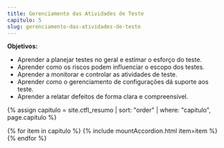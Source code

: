 ```yaml
---
title: Gerenciamento das Atividades de Teste
capitulo: 5
slug: gerenciamento-das-atividades-de-teste
---
```


<div>
    <b>Objetivos:</b>
    <ul>
        <li>Aprender a planejar testes no geral e estimar o esforço do teste.</li>
        <li>Aprender como os riscos podem influenciar o escopo dos testes.</li>
        <li>Aprender a monitorar e controlar as atividades de teste.</li>
        <li>Aprender como o gerenciamento de configurações dá suporte aos teste.</li>
        <li>Aprender a relatar defeitos de forma clara e compreensível.</li>
    </ul>
</div>

{% assign capitulo = site.ctfl_resumo | sort: "order" | where: "capitulo", page.capitulo %}

{% for item in capitulo %}
{% include mountAccordion.html item=item %}
{% endfor %}
